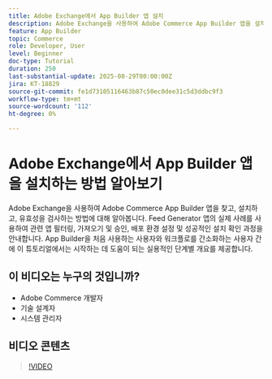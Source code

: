 ```yaml
---
title: Adobe Exchange에서 App Builder 앱 설치
description: Adobe Exchange을 사용하여 Adobe Commerce App Builder 앱을 설치하고 확인하는 방법을 알아봅니다.
feature: App Builder
topic: Commerce
role: Developer, User
level: Beginner
doc-type: Tutorial
duration: 250
last-substantial-update: 2025-08-29T00:00:00Z
jira: KT-18829
source-git-commit: fe1d73105116463b87c50ec0dee31c5d3ddbc9f3
workflow-type: tm+mt
source-wordcount: '112'
ht-degree: 0%

---
```



# Adobe Exchange에서 App Builder 앱을 설치하는 방법 알아보기

Adobe Exchange을 사용하여 Adobe Commerce App Builder 앱을 찾고, 설치하고, 유효성을 검사하는 방법에 대해 알아봅니다. Feed Generator 앱의 실제 사례를 사용하여 관련 앱 필터링, 가져오기 및 승인, 배포 환경 설정 및 성공적인 설치 확인 과정을 안내합니다. App Builder을 처음 사용하는 사용자와 워크플로를 간소화하는 사용자 간에 이 튜토리얼에서는 시작하는 데 도움이 되는 실용적인 단계별 개요를 제공합니다.


## 이 비디오는 누구의 것입니까?

- Adobe Commerce 개발자
- 기술 설계자
- 시스템 관리자

## 비디오 콘텐츠

>[!VIDEO](https://video.tv.adobe.com/v/3471513/?learn=on&enablevpops)
